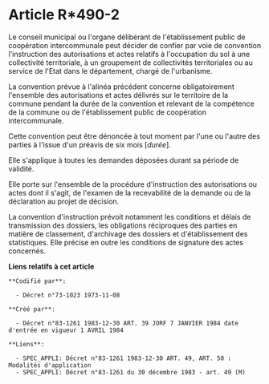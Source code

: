 # Article R*490-2

Le conseil municipal ou l'organe délibérant de l'établissement public de coopération intercommunale peut décider de confier
par voie de convention l'instruction des autorisations et actes relatifs à l'occupation du sol à une collectivité
territoriale, à un groupement de collectivités territoriales ou au service de l'Etat dans le département, chargé de
l'urbanisme.

La convention prévue à l'alinéa précédent concerne obligatoirement l'ensemble des autorisations et actes délivrés sur le
territoire de la commune pendant la durée de la convention et relevant de la compétence de la commune ou de l'établissement
public de coopération intercommunale.

Cette convention peut être dénoncée à tout moment par l'une ou l'autre des parties à l'issue d'un préavis de six mois
[*durée*].

Elle s'applique à toutes les demandes déposées durant sa période de validité.

Elle porte sur l'ensemble de la procédure d'instruction des autorisations ou actes dont il s'agit, de l'examen de la
recevabilité de la demande ou de la déclaration au projet de décision.

La convention d'instruction prévoit notamment les conditions et délais de transmission des dossiers, les obligations
réciproques des parties en matière de classement, d'archivage des dossiers et d'établissement des statistiques. Elle précise
en outre les conditions de signature des actes concernés.

**Liens relatifs à cet article**

	**Codifié par**:

	  - Décret n°73-1023 1973-11-08

	**Créé par**:

	  - Décret n°83-1261 1983-12-30 ART. 39 JORF 7 JANVIER 1984 date d'entrée en vigueur 1 AVRIL 1984

	**Liens**:

	  - SPEC_APPLI: Décret n°83-1261 1983-12-30 ART. 49, ART. 50 : Modalités d'application
	  - SPEC_APPLI: Décret n°83-1261 du 30 décembre 1983 - art. 49 (M)
